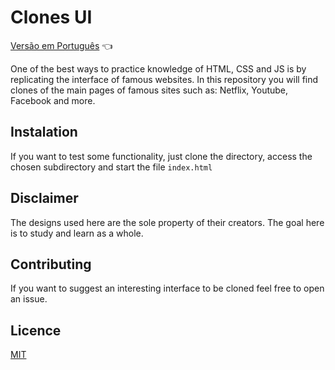 # Clones UI

<a href="https://github.com/ItaloPussi/ClonesUI/blob/master/readme.pt.md">Versão em Português</a> 👈

One of the best ways to practice knowledge of HTML, CSS and JS is by replicating the interface of famous websites. In this repository you will find clones of the main pages of famous sites such as: Netflix, Youtube, Facebook and more.

## Instalation

If you want to test some functionality, just clone the directory, access the chosen subdirectory and start the file ```index.html```

## Disclaimer

The designs used here are the sole property of their creators. The goal here is to study and learn as a whole.

## Contributing

If you want to suggest an interesting interface to be cloned feel free to open an issue.

## Licence
[MIT](https://choosealicense.com/licenses/mit/)
